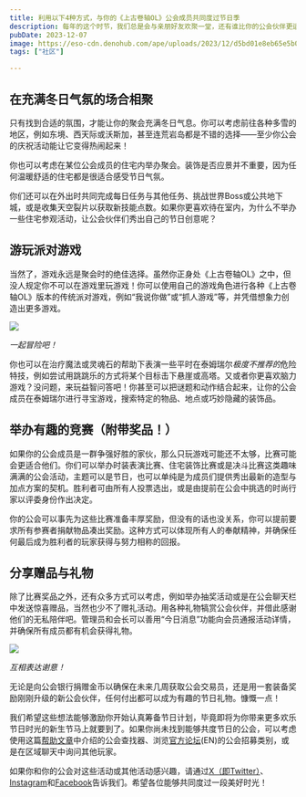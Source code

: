 ```yaml
---
title: 利用以下4种方式，与你的《上古卷轴OL》公会成员共同度过节日季
description: 每年的这个时节，我们总是会与亲朋好友欢聚一堂，还有谁比你的公会伙伴更适合陪你在泰姆瑞尔共度时光呢？用这个季节专属的各种公会活动创意一起庆祝节日并享受欢乐吧。
pubDate: 2023-12-07
image: https://eso-cdn.denohub.com/ape/uploads/2023/12/d5bd01e8eb65e5b013f8e40c60099bb2.jpg
tags: ["社区"]

---
```


## 在充满冬日气氛的场合相聚

只有找到合适的氛围，才能让你的聚会充满冬日气息。你可以考虑前往各种多雪的地区，例如东境、西天际或沃斯加，甚至连荒岩岛都是不错的选择——至少你公会的庆祝活动能让它变得热闹起来！

你也可以考虑在某位公会成员的住宅内举办聚会。装饰是否应景并不重要，因为任何温暖舒适的住宅都是很适合感受节日气氛。

你们还可以在外出时共同完成每日任务与其他任务、挑战世界Boss或公共地下城，或是收集天空裂片以获取新技能点数。如果你更喜欢待在室内，为什么不举办一些住宅参观活动，让公会伙伴们秀出自己的节日创意呢？

## 游玩派对游戏

当然了，游戏永远是聚会时的绝佳选择。虽然你正身处《上古卷轴OL》之中，但没人规定你不可以在游戏里玩游戏！你可以使用自己的游戏角色进行各种《上古卷轴OL》版本的传统派对游戏，例如“我说你做”或“抓人游戏”等，并凭借想象力创造出更多游戏。

![](https://eso-cdn.denohub.com/ape/uploads/2023/12/13502abb6ffe4b7e766303cc7f04c2d6.jpg)

<p class="text-gray-500 text-sm text-center"><i>一起冒险吧！</i></p>

你也可以在治疗魔法或灵魂石的帮助下表演一些平时在泰姆瑞尔*极度不推荐的*危险特技，例如尝试用跳跳乐的方式将某个目标击下悬崖或高塔。又或者你更喜欢脑力游戏？没问题，来玩益智问答吧！你甚至可以把谜题和动作结合起来，让你的公会成员在泰姆瑞尔进行寻宝游戏，搜索特定的物品、地点或巧妙隐藏的装饰品。

## 举办有趣的竞赛（附带奖品！）

如果你的公会成员是一群争强好胜的家伙，那么只玩游戏可能还不太够，比赛可能会更适合他们。你们可以举办时装表演比赛、住宅装饰比赛或是决斗比赛这类趣味满满的公会活动，主题可以是节日，也可以单纯是为成员们提供秀出最新的造型与加点方案的契机。胜利者可由所有人投票选出，或是由提前在公会中挑选的时尚行家以评委身份作出决定。

你的公会可以事先为这些比赛准备丰厚奖励，但没有的话也没关系，你可以提前要求所有参赛者捐献物品凑出奖励。这种方式可以体现所有人的奉献精神，并确保任何最后成为胜利者的玩家获得与努力相称的回报。

## 分享赠品与礼物

除了比赛奖品之外，还有众多方式可以考虑，例如举办抽奖活动或是在公会聊天栏中发送惊喜赠品，当然也少不了赠礼活动。用各种礼物犒赏公会伙伴，并借此感谢他们的无私陪伴吧。管理员和会长可以善用“今日消息”功能向会员通报活动详情，并确保所有成员都有机会获得礼物。

![](https://eso-cdn.denohub.com/ape/uploads/2023/12/ca53b2b92e38c85d5e9b47565a468099.jpg)

<p class="text-gray-500 text-sm text-center"><i>互相表达谢意！</i></p>

无论是向公会银行捐赠金币以确保在未来几周获取公会交易员，还是用一套装备奖励刚刚升级的新公会伙伴，任何付出都可以成为有趣的节日礼物。慷慨一点！

我们希望这些想法能够激励你开始认真筹备节日计划，毕竟即将为你带来更多欢乐节日时光的新生节马上就要到了。如果你尚未找到能够共度节日的公会，可以考虑使用这篇[帮助文章](https://help.elderscrollsonline.com/#zh-CN/answer/63671)中介绍的公会查找器、浏览[官方论坛](https://forums.elderscrollsonline.com/en/)(EN)的公会招募类别，或是在区域聊天中询问其他玩家。

如果你和你的公会对这些活动或其他活动感兴趣，请通过[X（即Twitter）](https://twitter.com/TESOnline)、[Instagram](https://www.instagram.com/elderscrollsonline/)和[Facebook](https://www.facebook.com/elderscrollsonline)告诉我们。希望各位能够共同度过一段美好时光！
